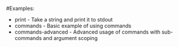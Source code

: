 #Examples:
* print - Take a string and print it to stdout
* commands - Basic example of using commands
* commands-advanced - Advanced usage of commands with sub-commands and argument scoping
